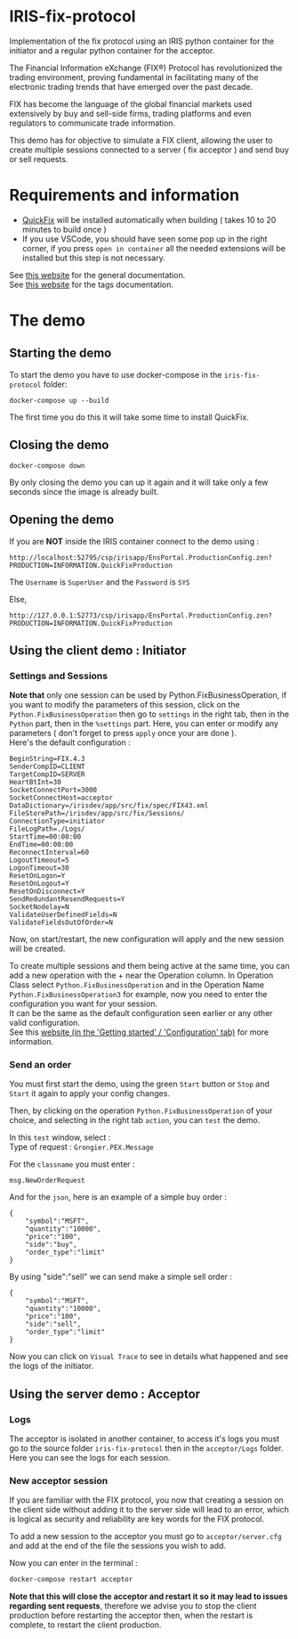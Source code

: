 # IRIS-fix-protocol
Implementation of the fix protocol using an IRIS python container for the initiator and a regular python container for the acceptor.

The Financial Information eXchange (FIX®) Protocol has revolutionized the trading environment, proving fundamental in facilitating many of the electronic trading trends that have emerged over the past decade.

FIX has become the language of the global financial markets used extensively by buy and sell-side firms, trading platforms and even regulators to communicate trade information.

This demo has for objective to simulate a FIX client, allowing the user to create multiple sessions connected to a server ( fix acceptor ) and send buy or sell requests.

# Requirements and information
- [QuickFix](https://quickfixengine.org/c/) will be installed automatically when building ( takes 10 to 20 minutes to build once )
- If you use VSCode, you should have seen some pop up in the right corner, if you press `open in container` all the needed extensions will be installed but this step is not necessary.

See [this website](https://new.quickfixn.org/c/documentation/) for the general documentation.<br>
See [this website](https://www.onixs.biz/fix-dictionary/4.4/fields_by_tag.html#) for the tags documentation.


# The demo
## Starting the demo
To start the demo you have to use docker-compose in the `iris-fix-protocol` folder:
```
docker-compose up --build
```

The first time you do this it will take some time to install QuickFix.

## Closing the demo
```
docker-compose down
```
By only closing the demo you can up it again and it will take only a few seconds since the image is already built.

## Opening the demo

If you are **NOT** inside the IRIS container connect to the demo using :
```
http://localhost:52795/csp/irisapp/EnsPortal.ProductionConfig.zen?PRODUCTION=INFORMATION.QuickFixProduction
```
The `Username` is `SuperUser` and the `Password` is `SYS`

Else,
```
http://127.0.0.1:52773/csp/irisapp/EnsPortal.ProductionConfig.zen?PRODUCTION=INFORMATION.QuickFixProduction
```
## Using the client demo : Initiator

### Settings and Sessions

**Note that** only one session can be used by Python.FixBusinessOperation, if you want to modify the parameters of this session, click on the `Python.FixBusinessOperation` then go to `settings` in the right tab, then in the `Python` part, then in the `%settings` part.
Here, you can enter or modify any parameters ( don't forget to press `apply` once your are done ).<br>
Here's the default configuration :
```
BeginString=FIX.4.3
SenderCompID=CLIENT
TargetCompID=SERVER
HeartBtInt=30
SocketConnectPort=3000
SocketConnectHost=acceptor
DataDictionary=/irisdev/app/src/fix/spec/FIX43.xml
FileStorePath=/irisdev/app/src/fix/Sessions/
ConnectionType=initiator
FileLogPath=./Logs/
StartTime=00:00:00
EndTime=00:00:00
ReconnectInterval=60
LogoutTimeout=5
LogonTimeout=30
ResetOnLogon=Y
ResetOnLogout=Y
ResetOnDisconnect=Y
SendRedundantResendRequests=Y
SocketNodelay=N
ValidateUserDefinedFields=N
ValidateFieldsOutOfOrder=N
```
Now, on start/restart, the new configuration will apply and the new session will be created.


To create multiple sessions and them being active at the same time, you can add a new operation with the + near the Operation column.
In Operation Class select `Python.FixBusinessOperation` and in the Operation Name `Python.FixBusinessOperation3` for example, now you need to enter the configuration you want for your session.<br>
It can be the same as the default configuration seen earlier or any other valid configuration.<br>
See this [website (in the 'Getting started' / 'Configuration' tab)](https://new.quickfixn.org/c/documentation/) for more information.

### Send an order

You must first start the demo, using the green `Start` button or `Stop` and `Start` it again to apply your config changes.

Then, by clicking on the operation `Python.FixBusinessOperation` of your choice, and selecting in the right tab `action`, you can `test` the demo.

In this `test` window, select :<br>
Type of request : `Grongier.PEX.Message`<br>

For the `classname` you must enter :
```
msg.NewOrderRequest
```

 And for the `json`, here is an example of a simple buy order :
```
{
    "symbol":"MSFT",
    "quantity":"10000",
    "price":"100",
    "side":"buy",
    "order_type":"limit"
}
```

By using "side":"sell" we can send make a simple sell order :
```
{
    "symbol":"MSFT",
    "quantity":"10000",
    "price":"100",
    "side":"sell",
    "order_type":"limit"
}
```

Now you can click on `Visual Trace` to see in details what happened and see the logs of the initiator.

## Using the server demo : Acceptor

### Logs

The acceptor is isolated in another container, to access it's logs you must go to the source folder `iris-fix-protocol` then in the `acceptor/Logs` folder.
Here you can see the logs for each session.

### New acceptor session
If you are familiar with the FIX protocol, you now that creating a session on the client side without adding it to the server side will lead to an error, which is logical as security and reliability are key words for the FIX protocol.

To add a new session to the acceptor you must go to `acceptor/server.cfg` and add at the end of the file the sessions you wish to add.

Now you can enter in the terminal :
```sh
docker-compose restart acceptor
```

**Note that this will close the acceptor and restart it so it may lead to issues regarding sent requests**, therefore we advise you to stop the client production before restarting the acceptor then, when the restart is complete, to restart the client production.

